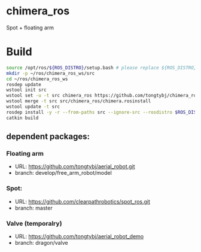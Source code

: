 # chimera_ros

Spot + floating arm


# Build

```bash
source /opt/ros/${ROS_DISTRO}/setup.bash # please replace ${ROS_DISTRO} with your specific env variable, e.g., noetic
mkdir -p ~/ros/chimera_ros_ws/src
cd ~/ros/chimera_ros_ws
rosdep update
wstool init src
wstool set -u -t src chimera_ros https://github.com/tongtybj/chimera_ros.git --git
wstool merge -t src src/chimera_ros/chimera.rosinstall
wstool update -t src
rosdep install -y -r --from-paths src --ignore-src --rosdistro $ROS_DISTRO
catkin build
```


## dependent packages:

### Floating arm
- URL: https://github.com/tongtybj/aerial_robot.git
- branch: develop/free_arm_robot/model

### Spot:
- URL: https://github.com/clearpathrobotics/spot_ros.git
- branch: master

### Valve (temporalry)
- URL: https://github.com/tongtybj/aerial_robot_demo
- branch: dragon/valve